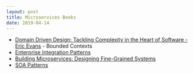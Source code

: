 ```yaml
---
layout: post
title: Microservices Books
date: 2019-04-14
---
```


* [Domain Driven Design: Tackling Complexity in the Heart of Software - Eric Evans](https://www.amazon.com/Domain-Driven-Design-Tackling-Complexity-Software/dp/0321125215) - Bounded Contexts
* [Enterprise Integration Patterns](https://www.amazon.com/Enterprise-Integration-Patterns-Designing-Deploying/dp/0321200683)
* [Building Microservices: Designing Fine-Grained Systems](https://www.amazon.com/Building-Microservices-Designing-Fine-Grained-Systems-ebook-dp-B00T3N7XB4/dp/B00T3N7XB4)
* [SOA Patterns](https://www.amazon.com/SOA-Patterns-Arnon-Rotem-Gal-Oz/dp/1933988266)

